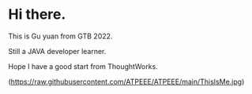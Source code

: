 # Hi there.

This is Gu yuan from GTB 2022.

Still a JAVA developer learner.

Hope I have a good start from ThoughtWorks.

(https://raw.githubusercontent.com/ATPEEE/ATPEEE/main/ThisIsMe.jpg)